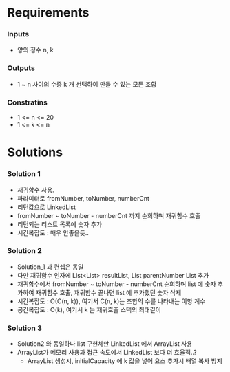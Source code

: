 # Requirements
### Inputs
* 양의 정수 n, k

### Outputs
* 1 ~ n 사이의 수중 k 개 선택하여 만들 수 있는 모든 조합

### Constratins
* 1 <= n <= 20
* 1 <= k <= n


# Solutions
### Solution 1
* 재귀함수 사용.
* 파라미터로 fromNumber, toNumber, numberCnt
* 리턴값으로 LinkedList
* fromNumber ~ toNumber - numberCnt 까지 순회하며 재귀함수 호출
* 리턴되는 리스트 목록에 숫자 추가
* 시간복잡도 : 매우 안좋을듯..

### Solution 2
* Solution_1 과 컨셉은 동일
* 다만 재귀함수 인자에 List<List<Integer>> resultList, List<Integer> parentNumber List 추가
* 재귀함수에서 fromNumber ~ toNumber - numberCnt 순회하며 list 에 숫자 추가하여 재귀함수 호출, 재귀함수 끝나면 list 에 추가했던 숫자 삭제
* 시간복잡도 : O(C(n, k)), 여기서 C(n, k)는 조합의 수를 나타내는 이항 계수
* 공간복잡도 : O(k), 여기서 k 는 재귀호출 스택의 최대깊이

### Solution 3
* Solution2 와 동일하나 list 구현체만 LinkedList 에서 ArrayList 사용
* ArrayList가 메모리 사용과 접근 속도에서 LinkedList 보다 더 효율적..?
  * ArrayList 생성시, initialCapacity 에 k 값을 넣어 요소 추가시 배열 복사 방지

